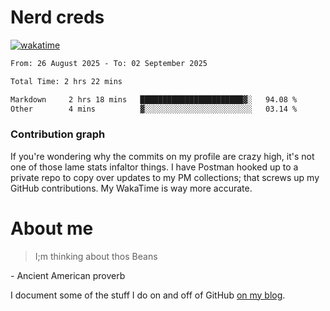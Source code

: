 # Nerd creds

[![wakatime](https://wakatime.com/badge/user/1791c25e-738d-485d-ab9e-6b0333be21a4.svg?style=plastic)](https://wakatime.com/@1791c25e-738d-485d-ab9e-6b0333be21a4)

<!--START_SECTION:waka-->

```txt
From: 26 August 2025 - To: 02 September 2025

Total Time: 2 hrs 22 mins

Markdown     2 hrs 18 mins   ███████████████████████▓░   94.08 %
Other        4 mins          ▓░░░░░░░░░░░░░░░░░░░░░░░░   03.14 %
```

<!--END_SECTION:waka-->

### Contribution graph

If you're wondering why the commits on my profile are crazy high, it's not one of those lame stats infaltor things. I have Postman hooked up to a private repo to copy over updates to my PM collections; that screws up my GitHub contributions. My WakaTime is way more accurate.

# About me

> I;m thinking about thos Beans

\- Ancient American proverb

I document some of the stuff I do on and off of GitHub [on my blog](blog.mikecodes.software).

